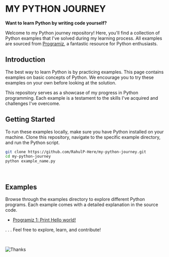 # MY PYTHON JOURNEY

__Want to learn Python by writing code yourself?__

Welcome to my Python journey repository! Here, you'll find a collection of Python examples that I've solved during my learning process. All examples are sourced from [Programiz](https://www.programiz.com/python-programming/examples), a fantastic resource for Python enthusiasts.


## Introduction
The best way to learn Python is by practicing examples. This page contains examples on basic concepts of Python. We encourage you to try these examples on your own before looking at the solution.

This repository serves as a showcase of my progress in Python programming. Each example is a testament to the skills I've acquired and challenges I've overcome.

## Getting Started
To run these examples locally, make sure you have Python installed on your machine. Clone this repository, navigate to the specific example directory, and run the Python script.

```bash
git clone https://github.com/RahulP-Here/my-python-journey.git
cd my-python-journey
python example_name.py
```

<br>

## Examples
Browse through the examples directory to explore different Python programs. Each example comes with a detailed explanation in the source code.

- [Programiz 1: Print Hello world!]()


.
.
.
Feel free to explore, learn, and contribute!

<br>

![Thanks](https://img.shields.io/badge/Thank%20%20You-8A2BE2)
